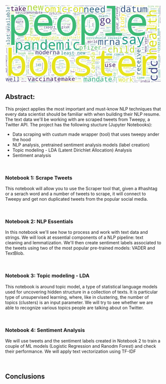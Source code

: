 
![](images/wordcloud.jpg)  



## Abstract: 

This project applies the most important and must-know NLP techniques that every data scientist should be familiar with when building their NLP resume. The text data we'll be working with are scraped tweets from Tweepy, a Twitter API. The project has the following stucture (Jupyter Notebooks):

- Data scraping with custum made wrapper (tool) that uses tweepy ander the hood
- NLP analysis, pretrained sentiment analysis models (label creation)
- Topic modeling - LDA (Latent Dirichlet Allocation) Analysis
- Sentiment analysis

<br/>


### Notebook 1: Scrape Tweets
This notebook will allow you to use the Scraper tool that, given a #hashtag or a serach word and a number of tweets to scrape, it will connect to Tweepy and get non duplicated tweets from the popular social media.


<br/>

### Notebook 2: NLP Essentials
In this notebook we'll see how to process and work with text data and strings. We will look at essential components of a NLP pipeline: text cleaning and lemmatization. We'll then create sentiment labels associated to the tweets using two of the most popular pre-trained models: VADER and TextBlob.


<br/>

### Notebook 3: Topic modeling - LDA
This notebook is around topic model, a type of statistical language models used for uncovering hidden structure in a collection of texts. It is particular type of unsupervised learning, where, like in clustering, the number of topics (clusters) is an input parameter. We will try to see whether we are able to recognize various topics people are talking about on Twitter.


<br/>

### Notebook 4: Sentiment Analysis
We will use tweets and the sentiment labels created in Notebook 2 to train a couple of ML models (Logistic Regression and Ranodm Forest) and check their performance. We will apply text vectorization using TF-IDF


<br/>

## Conclusions
